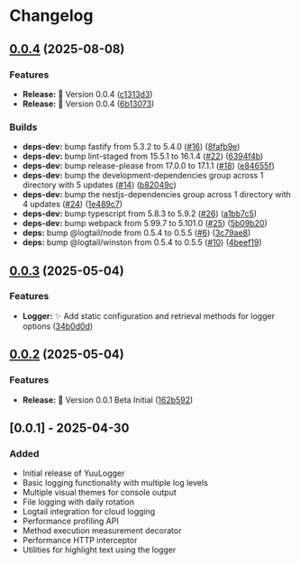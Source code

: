 # Changelog

<!-- 
This changelog is automatically generated and updated by release-please:
https://github.com/googleapis/release-please 
-->

## [0.0.4](https://github.com/Yuzu02/YuuLogger/compare/yuulogger-v0.0.3...yuulogger-v0.0.4) (2025-08-08)


### Features

* **Release:** :bookmark: Version 0.0.4 ([c1313d3](https://github.com/Yuzu02/YuuLogger/commit/c1313d3b54547597bde5bc89062b7f8b7bd356d7))
* **Release:** :bookmark: Version 0.0.4 ([6b13073](https://github.com/Yuzu02/YuuLogger/commit/6b130733612244dc08c7f4b3a94c402f35da526f))


### Builds

* **deps-dev:** bump fastify from 5.3.2 to 5.4.0 ([#16](https://github.com/Yuzu02/YuuLogger/issues/16)) ([8fafb9e](https://github.com/Yuzu02/YuuLogger/commit/8fafb9ed86ec58810ca5c06922913b3ecd0fb420))
* **deps-dev:** bump lint-staged from 15.5.1 to 16.1.4 ([#22](https://github.com/Yuzu02/YuuLogger/issues/22)) ([6394f4b](https://github.com/Yuzu02/YuuLogger/commit/6394f4b755ee003145a3497c371ced8e1441b860))
* **deps-dev:** bump release-please from 17.0.0 to 17.1.1 ([#18](https://github.com/Yuzu02/YuuLogger/issues/18)) ([e84655f](https://github.com/Yuzu02/YuuLogger/commit/e84655f327f481ea94024e36d193e6bde9ee9fc6))
* **deps-dev:** bump the development-dependencies group across 1 directory with 5 updates ([#14](https://github.com/Yuzu02/YuuLogger/issues/14)) ([b82049c](https://github.com/Yuzu02/YuuLogger/commit/b82049c577ca0b91567528aba291acc3d0604949))
* **deps-dev:** bump the nestjs-dependencies group across 1 directory with 4 updates ([#24](https://github.com/Yuzu02/YuuLogger/issues/24)) ([1e489c7](https://github.com/Yuzu02/YuuLogger/commit/1e489c7476fe4921007b63ea8b476fc9647963fd))
* **deps-dev:** bump typescript from 5.8.3 to 5.9.2 ([#26](https://github.com/Yuzu02/YuuLogger/issues/26)) ([a1bb7c5](https://github.com/Yuzu02/YuuLogger/commit/a1bb7c56400b989b023729600ca95f96d7007413))
* **deps-dev:** bump webpack from 5.99.7 to 5.101.0 ([#25](https://github.com/Yuzu02/YuuLogger/issues/25)) ([5b09b20](https://github.com/Yuzu02/YuuLogger/commit/5b09b20d0c75480b22bcbe7f0d6ded2b1c646882))
* **deps:** bump @logtail/node from 0.5.4 to 0.5.5 ([#6](https://github.com/Yuzu02/YuuLogger/issues/6)) ([3c79ae8](https://github.com/Yuzu02/YuuLogger/commit/3c79ae8f0e6d483fd49d0fb96a9bd282a08dc67b))
* **deps:** bump @logtail/winston from 0.5.4 to 0.5.5 ([#10](https://github.com/Yuzu02/YuuLogger/issues/10)) ([4beef19](https://github.com/Yuzu02/YuuLogger/commit/4beef1925845d244e210cb76fe9a7ac8af7c4eaf))

## [0.0.3](https://github.com/Yuzu02/YuuLogger/compare/yuulogger-v0.0.2...yuulogger-v0.0.3) (2025-05-04)


### Features

* **Logger:** :sparkles: Add static configuration and retrieval methods for logger options ([34b0d0d](https://github.com/Yuzu02/YuuLogger/commit/34b0d0db92274501841990318c9f86b8f88a9405))

## [0.0.2](https://github.com/Yuzu02/YuuLogger/compare/yuulogger-v0.0.1...yuulogger-v0.0.2) (2025-05-04)


### Features

* **Release:** 🔖 Version 0.0.1 Beta Initial ([162b592](https://github.com/Yuzu02/YuuLogger/commit/162b592e30d0a4bdca94850af50c520287e0f60a))

## [0.0.1] - 2025-04-30

### Added

* Initial release of YuuLogger
* Basic logging functionality with multiple log levels
* Multiple visual themes for console output
* File logging with daily rotation
* Logtail integration for cloud logging
* Performance profiling API
* Method execution measurement decorator
* Performance HTTP interceptor
* Utilities for highlight text using the logger
